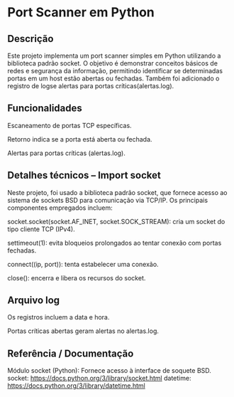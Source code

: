 # Port Scanner em Python

## Descrição

Este projeto implementa um port scanner simples em Python utilizando a biblioteca padrão socket.
O objetivo é demonstrar conceitos básicos de redes e segurança da informação, permitindo identificar se determinadas portas em um host estão abertas ou fechadas. Também foi adicionado o registro de logse alertas para portas críticas(alertas.log). 


## Funcionalidades

Escaneamento de portas TCP específicas.

Retorno indica se a porta está aberta ou fechada.

Alertas para portas críticas (alertas.log).


## Detalhes técnicos – Import socket

Neste projeto, foi usado a biblioteca padrão socket, que fornece acesso ao sistema de sockets BSD para comunicação via TCP/IP. Os principais componentes empregados incluem:

socket.socket(socket.AF_INET, socket.SOCK_STREAM): cria um socket do tipo cliente TCP (IPv4).

settimeout(1): evita bloqueios prolongados ao tentar conexão com portas fechadas.

connect((ip, port)): tenta estabelecer uma conexão.

close(): encerra e libera os recursos do socket.

## Arquivo log

Os registros incluem a data e hora.

Portas críticas abertas geram alertas no alertas.log.


## Referência / Documentação

Módulo socket (Python): Fornece acesso à interface de soquete BSD. 
socket: https://docs.python.org/3/library/socket.html
datetime: https://docs.python.org/3/library/datetime.html